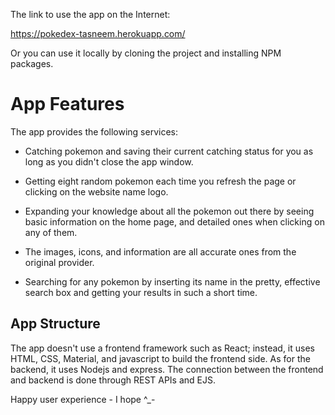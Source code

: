 The link to use the app on the Internet:

https://pokedex-tasneem.herokuapp.com/

Or you can use it locally by cloning the project and installing NPM packages.

# App Features

The app provides the following services:

- Catching pokemon and saving their current catching status for you as long as you didn't close the app window.

- Getting eight random pokemon each time you refresh the page or clicking on the website name logo.

- Expanding your knowledge about all the pokemon out there by seeing basic information on the home page, and detailed ones when clicking on any of them.

- The images, icons, and information are all accurate ones from the original provider.

- Searching for any pokemon by inserting its name in the pretty, effective search box and getting your results in such a short time.

## App Structure

The app doesn't use a frontend framework such as React; instead, it uses HTML, CSS, Material, and javascript to build the frontend side. As for the backend, it uses Nodejs and express. The connection between the frontend and backend is done through REST APIs and EJS.

Happy user experience - I hope ^_-
